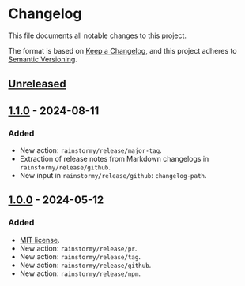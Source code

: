 # Changelog

This file documents all notable changes to this project.

The format is based on [Keep a Changelog](https://keepachangelog.com/en/1.1.0),
and this project adheres
to [Semantic Versioning](https://semver.org/spec/v2.0.0.html).

## [Unreleased]

## [1.1.0] - 2024-08-11
### Added
- New action: `rainstormy/release/major-tag`.
- Extraction of release notes from Markdown changelogs
  in `rainstormy/release/github`.
- New input in `rainstormy/release/github`: `changelog-path`.

## [1.0.0] - 2024-05-12
### Added
- [MIT license](https://choosealicense.com/licenses/mit).
- New action: `rainstormy/release/pr`.
- New action: `rainstormy/release/tag`.
- New action: `rainstormy/release/github`.
- New action: `rainstormy/release/npm`.

[unreleased]: https://github.com/rainstormy/release/releases/compare/v1.1.0...HEAD
[1.1.0]: https://github.com/rainstormy/release/releases/compare/v1.0.0...v1.1.0
[1.0.0]: https://github.com/rainstormy/release/releases/tag/v1.0.0
